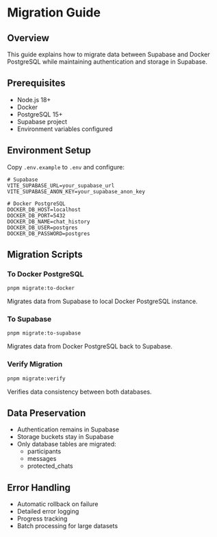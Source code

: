 # Migration Guide

## Overview
This guide explains how to migrate data between Supabase and Docker PostgreSQL while maintaining authentication and storage in Supabase.

## Prerequisites
- Node.js 18+
- Docker
- PostgreSQL 15+
- Supabase project
- Environment variables configured

## Environment Setup
Copy `.env.example` to `.env` and configure:
```env
# Supabase
VITE_SUPABASE_URL=your_supabase_url
VITE_SUPABASE_ANON_KEY=your_supabase_anon_key

# Docker PostgreSQL
DOCKER_DB_HOST=localhost
DOCKER_DB_PORT=5432
DOCKER_DB_NAME=chat_history
DOCKER_DB_USER=postgres
DOCKER_DB_PASSWORD=postgres
```

## Migration Scripts

### To Docker PostgreSQL
```bash
pnpm migrate:to-docker
```
Migrates data from Supabase to local Docker PostgreSQL instance.

### To Supabase
```bash
pnpm migrate:to-supabase
```
Migrates data from Docker PostgreSQL back to Supabase.

### Verify Migration
```bash
pnpm migrate:verify
```
Verifies data consistency between both databases.

## Data Preservation
- Authentication remains in Supabase
- Storage buckets stay in Supabase
- Only database tables are migrated:
  - participants
  - messages
  - protected_chats

## Error Handling
- Automatic rollback on failure
- Detailed error logging
- Progress tracking
- Batch processing for large datasets
